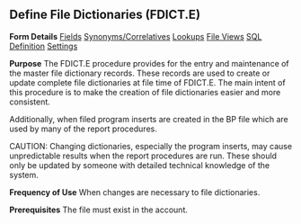 ## Define File Dictionaries (FDICT.E)
<PageHeader />

**Form Details**
[Fields](../FDICT-E-1/README.md)
[Synonyms/Correlatives](../FDICT-E-2/README.md)
[Lookups](../FDICT-E-3/README.md)
[File Views](../FDICT-E-4/README.md)
[SQL Definition](../FDICT-E-5/README.md)
[Settings](../FDICT-E-6/README.md)

**Purpose**
The FDICT.E procedure provides for the entry and maintenance of the master
file dictionary records. These records are used to create or update complete
file dictionaries at file time of FDICT.E. The main intent of this procedure
is to make the creation of file dictionaries easier and more consistent.

Additionally, when filed program inserts are created in the BP file which are
used by many of the report procedures.

CAUTION:
Changing dictionaries, especially the program inserts, may cause unpredictable
results when the report procedures are run. These should only be updated by
someone with detailed technical knowledge of the system.

**Frequency of Use**
When changes are necessary to file dictionaries.

**Prerequisites**
The file must exist in the account.

<badge text= "Version 8.10.57 " vertical="middle" />

<PageFooter />
